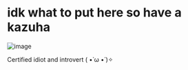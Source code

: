 # idk what to put here so have a kazuha

![image](https://github.com/Chikafuji-Harukaze/Chikafuji-Harukaze/assets/170902603/df287d45-d07c-49d2-ad11-c92749004a02)

Certified idiot and introvert ( •̀ ω •́ )✧
